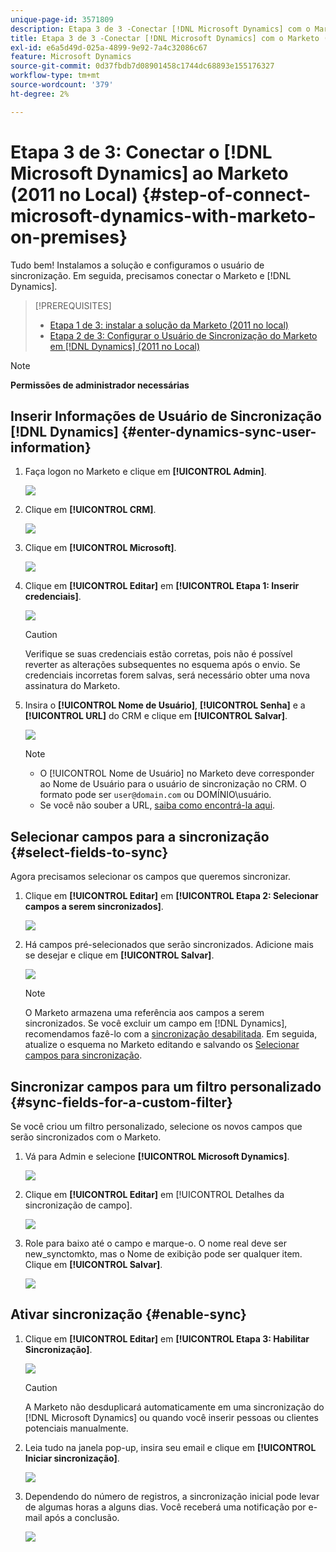 ```yaml
---
unique-page-id: 3571809
description: Etapa 3 de 3 -Conectar [!DNL Microsoft Dynamics] com o Marketo (2011 no local) - Documentação do Marketo - Documentação do produto
title: Etapa 3 de 3 -Conectar [!DNL Microsoft Dynamics] com o Marketo (2011 no Local)
exl-id: e6a5d49d-025a-4899-9e92-7a4c32086c67
feature: Microsoft Dynamics
source-git-commit: 0d37fbdb7d08901458c1744dc68893e155176327
workflow-type: tm+mt
source-wordcount: '379'
ht-degree: 2%

---
```


# Etapa 3 de 3: Conectar o [!DNL Microsoft Dynamics] ao Marketo (2011 no Local) {#step-of-connect-microsoft-dynamics-with-marketo-on-premises}

Tudo bem! Instalamos a solução e configuramos o usuário de sincronização. Em seguida, precisamos conectar o Marketo e [!DNL Dynamics].

>[!PREREQUISITES]
>
>* [Etapa 1 de 3: instalar a solução da Marketo (2011 no local)](/help/marketo/product-docs/crm-sync/microsoft-dynamics-sync/sync-setup/connecting-to-legacy-versions/step-1-of-3-install-2011.md)
>* [Etapa 2 de 3: Configurar o Usuário de Sincronização do Marketo em [!DNL Dynamics] (2011 no Local)](/help/marketo/product-docs/crm-sync/microsoft-dynamics-sync/sync-setup/connecting-to-legacy-versions/step-2-of-3-set-up-2011.md)

>[!NOTE]
>
>**Permissões de administrador necessárias**

## Inserir Informações de Usuário de Sincronização [!DNL Dynamics] {#enter-dynamics-sync-user-information}

1. Faça logon no Marketo e clique em **[!UICONTROL Admin]**.

   ![](assets/login-admin.png)

1. Clique em **[!UICONTROL CRM]**.

   ![](assets/image2014-12-11-11-3a53-3a59.png)

1. Clique em **[!UICONTROL Microsoft]**.

   ![](assets/image2014-12-11-11-3a54-3a10.png)

1. Clique em **[!UICONTROL Editar]** em **[!UICONTROL Etapa 1: Inserir credenciais]**.

   ![](assets/image2014-12-11-11-3a54-3a19.png)

   >[!CAUTION]
   >
   >Verifique se suas credenciais estão corretas, pois não é possível reverter as alterações subsequentes no esquema após o envio. Se credenciais incorretas forem salvas, será necessário obter uma nova assinatura do Marketo.

1. Insira o **[!UICONTROL Nome de Usuário]**, **[!UICONTROL Senha]** e a **[!UICONTROL URL]** do CRM e clique em **[!UICONTROL Salvar]**.

   ![](assets/image2015-4-2-14-3a50-3a7.png)

   >[!NOTE]
   >
   >* O [!UICONTROL Nome de Usuário] no Marketo deve corresponder ao Nome de Usuário para o usuário de sincronização no CRM. O formato pode ser `user@domain.com` ou DOMÍNIO\usuário.
   >* Se você não souber a URL, [saiba como encontrá-la aqui](/help/marketo/product-docs/crm-sync/microsoft-dynamics-sync/sync-setup/view-the-organization-service-url.md).

## Selecionar campos para a sincronização {#select-fields-to-sync}

Agora precisamos selecionar os campos que queremos sincronizar.

1. Clique em **[!UICONTROL Editar]** em **[!UICONTROL Etapa 2: Selecionar campos a serem sincronizados]**.

   ![](assets/image2015-3-16-9-51-28a.png)

1. Há campos pré-selecionados que serão sincronizados. Adicione mais se desejar e clique em **[!UICONTROL Salvar]**.

   ![](assets/image2016-8-25-13-3a26-3a14.png)

   >[!NOTE]
   >
   >O Marketo armazena uma referência aos campos a serem sincronizados. Se você excluir um campo em [!DNL Dynamics], recomendamos fazê-lo com a [sincronização desabilitada](/help/marketo/product-docs/crm-sync/salesforce-sync/enable-disable-the-salesforce-sync.md). Em seguida, atualize o esquema no Marketo editando e salvando os [Selecionar campos para sincronização](/help/marketo/product-docs/crm-sync/microsoft-dynamics-sync/microsoft-dynamics-sync-details/microsoft-dynamics-sync-field-sync/editing-fields-to-sync-before-deleting-them-in-dynamics.md).

## Sincronizar campos para um filtro personalizado {#sync-fields-for-a-custom-filter}

Se você criou um filtro personalizado, selecione os novos campos que serão sincronizados com o Marketo.

1. Vá para Admin e selecione **[!UICONTROL Microsoft Dynamics]**.

   ![](assets/image2015-10-9-9-3a50-3a9.png)

1. Clique em **[!UICONTROL Editar]** em [!UICONTROL Detalhes da sincronização de campo].

   ![](assets/image2015-10-9-9-3a52-3a23.png)

1. Role para baixo até o campo e marque-o. O nome real deve ser new_synctomkto, mas o Nome de exibição pode ser qualquer item. Clique em **[!UICONTROL Salvar]**.

   ![](assets/image2016-8-25-14-3a14-3a57.png)

## Ativar sincronização {#enable-sync}

1. Clique em **[!UICONTROL Editar]** em **[!UICONTROL Etapa 3: Habilitar Sincronização]**.

   ![](assets/image2015-3-16-9-52-2b.png)

   >[!CAUTION]
   >
   >A Marketo não desduplicará automaticamente em uma sincronização do [!DNL Microsoft Dynamics] ou quando você inserir pessoas ou clientes potenciais manualmente.

1. Leia tudo na janela pop-up, insira seu email e clique em **[!UICONTROL Iniciar sincronização]**.

   ![](assets/image2015-3-30-14-3a23-3a13.png)

1. Dependendo do número de registros, a sincronização inicial pode levar de algumas horas a alguns dias. Você receberá uma notificação por e-mail após a conclusão.

   ![](assets/image2014-12-11-11-3a55-3a15.png)
